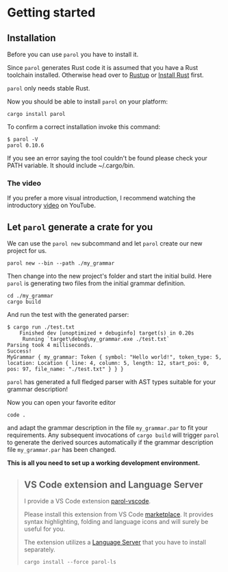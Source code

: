 # Getting started

## Installation

Before you can use `parol` you have to install it.

Since `parol` generates Rust code it is assumed that you have a Rust toolchain installed. Otherwise
head over to [Rustup](https://rustup.rs/) or [Install Rust](https://www.rust-lang.org/tools/install)
first.

`parol` only needs stable Rust.

Now you should be able to install `parol` on your platform:

```shell
cargo install parol
```

To confirm a correct installation invoke this command:

```shell
$ parol -V
parol 0.10.6
```

If you see an error saying the tool couldn't be found please check your PATH variable. It should
include ~/.cargo/bin.

### The video

If you prefer a more visual introduction, I recommend watching the introductory
[video](https://youtu.be/TJMwMqD4XSo) on YouTube.

## Let `parol` generate a crate for you

We can use the `parol new` subcommand and let `parol` create our new project for us.

```shell
parol new --bin --path ./my_grammar
```

Then change into the new project's folder and start the initial build. Here `parol` is generating
two files from the initial grammar definition.

```shell
cd ./my_grammar
cargo build
```

And run the test with the generated parser:

```shell
$ cargo run ./test.txt
    Finished dev [unoptimized + debuginfo] target(s) in 0.20s
     Running `target\debug\my_grammar.exe ./test.txt`
Parsing took 4 milliseconds.
Success!
MyGrammar { my_grammar: Token { symbol: "Hello world!", token_type: 5, location: Location { line: 4, column: 5, length: 12, start_pos: 0, pos: 97, file_name: "./test.txt" } } }
```

`parol` has generated a full fledged parser with AST types suitable for your grammar description!

Now you can open your favorite editor

```shell
code .
```

and adapt the grammar description in the file `my_grammar.par` to fit your requirements. Any
subsequent invocations of `cargo build` will trigger `parol` to generate the derived sources
automatically if the grammar description file `my_grammar.par` has been changed.

**This is all you need to set up a working development environment.**

> ## VS Code extension and Language Server
>
> I provide a VS Code extension [parol-vscode](https://github.com/jsinger67/parol/tree/main/tools/parol-vscode).
>
> Please install this extension from VS Code
> [marketplace](https://marketplace.visualstudio.com/items?itemName=jsinger67.parol-vscode).
> It provides syntax highlighting, folding and language icons and will surely be useful for you.
>
> The extension utilizes a [Language Server](https://github.com/jsinger67/parol/tree/main/crates/parol-ls) that you have
> to install separately.
>
> ```shell
> cargo install --force parol-ls
> ```
